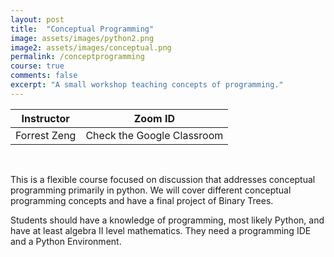 ```yaml
---
layout: post
title:  "Conceptual Programming"
image: assets/images/python2.png
image2: assets/images/conceptual.png
permalink: /conceptprogramming
course: true
comments: false
excerpt: "A small workshop teaching concepts of programming."
---
```


<table class="styled-table">
    <thead>
        <tr>
            <th>Instructor</th>
            <th>Zoom ID</th>
        </tr>
    </thead>
    <tbody>
        <tr>
            <td>Forrest Zeng</td>
            <td>Check the Google Classroom</td>
        </tr>
    </tbody>
</table>
<br>

This is a flexible course focused on discussion that addresses conceptual programming primarily in python. We will cover different conceptual programming concepts and have a final project of Binary Trees.

Students should have a knowledge of programming, most likely Python, and have at least algebra II level mathematics. They need a programming IDE and a Python Environment.
